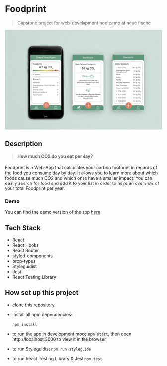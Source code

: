 # Foodprint

> Capstone project for web-development bootcamp at neue fische

![mock-up](public/images/app_mock_iphone.jpg)

## Description
> #### How much CO2 do you eat per day?

Foodprint is a Web-App that calculates your carbon footprint in regards of the food you consume day by day. It allows you to learn more about which foods cause much CO2 and which ones have a smaller impact. You can easily search for food and add it to your list in order to have an overview of your total Foodprint per year.

### Demo

You can find the demo version of the app [here](https://capstone-project.mariereese.vercel.app/)

## Tech Stack

- React
- React Hooks
- React Router
- styled-components
- prop-types
- Styleguidist
- Jest
- React Testing Library

## How set up this project

- clone this repository
- install all npm dependencies:

  `npm install`

- to run the app in development mode `npm start`, then open http://localhost:3000 to view it in the browser
- to run Styleguidist
  `npm run styleguide`
- to run React Testing Library & Jest
  `npm test`
